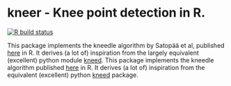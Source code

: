   # kneer - Knee point detection in R. 
  <!-- badges: start -->
  [![R build status](https://github.com/mukundvarma/kneedr/workflows/R-CMD-check/badge.svg)](https://github.com/mukundvarma/kneedr/actions)
  <!-- badges: end -->

This package implements the kneedle algorithm by Satopää et al, published [here](https://raghavan.usc.edu//papers/kneedle-simplex11.pdf) in R. 
It derives (a lot of) inspiration from the largely equivalent (excellent) python module [kneed](https://github.com/arvkevi/kneed). 
This package implements the kneedle algorithm published [here](https://raghavan.usc.edu//papers/kneedle-simplex11.pdf) in R. 
It derives (a lot of) inspiration from the equivalent (excellent) python [kneed](https://github.com/arvkevi/kneed) package.

